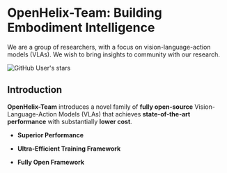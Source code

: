 # OpenHelix-Team: Building Embodiment Intelligence

We are a group of researchers, with a focus on vision-language-action models (VLAs). We wish to bring insights to community with our research. 

![GitHub User's stars](https://img.shields.io/github/stars/OpenHelix-Team)


## Introduction
**OpenHelix-Team** introduces a novel family of **fully open-source** Vision-Language-Action Models (VLAs) that achieves **state-of-the-art performance**  with substantially **lower cost**.

- **Superior Performance**

- **Ultra-Efficient Training Framework** 

- **Fully Open Framework** 

</div>

